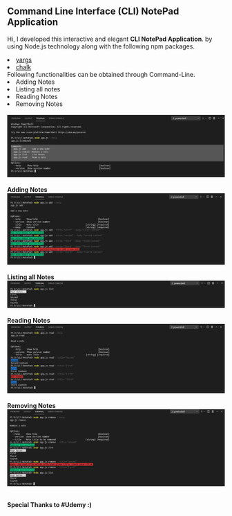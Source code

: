 ## Command Line Interface (CLI) NotePad Application
Hi, I developed this interactive and elegant <b>CLI NotePad Application</b>.
by using Node.js technology along with the following npm packages.<br/>
<li><a href="https://www.npmjs.com/package/yargs">yargs</a>
<li><a href="https://www.npmjs.com/package/chalk">chalk</a>
<br/>Following functionalities can be obtained through Command-Line.
<li>Adding Notes
<li>Listing all notes
<li>Reading Notes
<li>Removing Notes
<br/><br/>
<img src="https://github.com/Karththi/Project-Screenshots/blob/main/commands.png">
<br/><br/>
<b>Adding Notes</b>
<img src="https://github.com/Karththi/Project-Screenshots/blob/main/add%20Notes.png">
<br/><br/>
<b>Listing all Notes</b>
<img src="https://github.com/Karththi/Project-Screenshots/blob/main/list%20Notes.png">
<br/><br/>
<b>Reading Notes</b>
<img src="https://github.com/Karththi/Project-Screenshots/blob/main/read%20Notes.png">
<br/><br/>
<b>Removing Notes</b>
<img src="https://github.com/Karththi/Project-Screenshots/blob/main/remove%20Notes.png">
<br/><br/>
  
  
  <b>Special Thanks to #Udemy :)</b>


